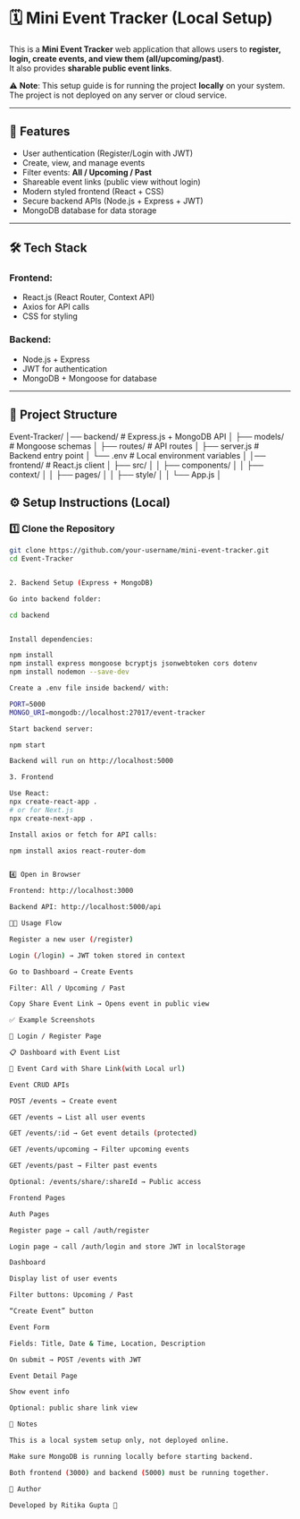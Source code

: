 # 🗓️ Mini Event Tracker (Local Setup)

This is a **Mini Event Tracker** web application that allows users to **register, login, create events, and view them (all/upcoming/past)**.  
It also provides **sharable public event links**.

⚠️ **Note**: This setup guide is for running the project **locally** on your system.  
The project is not deployed on any server or cloud service.

---

## 🚀 Features
- User authentication (Register/Login with JWT)
- Create, view, and manage events
- Filter events: **All / Upcoming / Past**
- Shareable event links (public view without login)
- Modern styled frontend (React + CSS)
- Secure backend APIs (Node.js + Express + JWT)
- MongoDB database for data storage

---

## 🛠️ Tech Stack
### Frontend:
- React.js (React Router, Context API)
- Axios for API calls
- CSS for styling

### Backend:
- Node.js + Express
- JWT for authentication
- MongoDB + Mongoose for database

---
## 📂 Project Structure


Event-Tracker/
│── backend/ # Express.js + MongoDB API
│ ├── models/ # Mongoose schemas
│ ├── routes/ # API routes
│ ├── server.js # Backend entry point
│ └── .env # Local environment variables
│
│── frontend/ # React.js client
│ ├── src/
│ │ ├── components/
│ │ ├── context/
│ │ ├── pages/
│ │ ├── style/
│ │ └── App.js
│ 

## ⚙️ Setup Instructions (Local)

### 1️⃣ Clone the Repository
```bash
git clone https://github.com/your-username/mini-event-tracker.git
cd Event-Tracker


2. Backend Setup (Express + MongoDB)

Go into backend folder:

cd backend


Install dependencies:

npm install
npm install express mongoose bcryptjs jsonwebtoken cors dotenv
npm install nodemon --save-dev

Create a .env file inside backend/ with:

PORT=5000
MONGO_URI=mongodb://localhost:27017/event-tracker

Start backend server:

npm start

Backend will run on http://localhost:5000

3. Frontend

Use React:
npx create-react-app .
# or for Next.js
npx create-next-app .

Install axios or fetch for API calls:

npm install axios react-router-dom


4️⃣ Open in Browser

Frontend: http://localhost:3000

Backend API: http://localhost:5000/api

👨‍💻 Usage Flow

Register a new user (/register)

Login (/login) → JWT token stored in context

Go to Dashboard → Create Events

Filter: All / Upcoming / Past

Copy Share Event Link → Opens event in public view

✅ Example Screenshots

🔑 Login / Register Page

📋 Dashboard with Event List

🎉 Event Card with Share Link(with Local url)

Event CRUD APIs

POST /events → Create event

GET /events → List all user events

GET /events/:id → Get event details (protected)

GET /events/upcoming → Filter upcoming events

GET /events/past → Filter past events

Optional: /events/share/:shareId → Public access

Frontend Pages

Auth Pages

Register page → call /auth/register

Login page → call /auth/login and store JWT in localStorage

Dashboard

Display list of user events

Filter buttons: Upcoming / Past

“Create Event” button

Event Form

Fields: Title, Date & Time, Location, Description

On submit → POST /events with JWT

Event Detail Page

Show event info

Optional: public share link view

📝 Notes

This is a local system setup only, not deployed online.

Make sure MongoDB is running locally before starting backend.

Both frontend (3000) and backend (5000) must be running together.

👤 Author

Developed by Ritika Gupta 🚀
